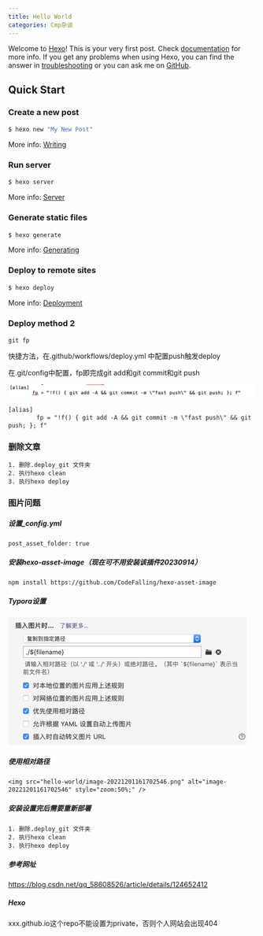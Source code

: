 ```yaml
---
title: Hello World
categories: Cmp杂谈
---
```

Welcome to [Hexo](https://hexo.io/)! This is your very first post. Check [documentation](https://hexo.io/docs/) for more info. If you get any problems when using Hexo, you can find the answer in [troubleshooting](https://hexo.io/docs/troubleshooting.html) or you can ask me on [GitHub](https://github.com/hexojs/hexo/issues).

## Quick Start

### Create a new post

``` bash
$ hexo new "My New Post"
```

More info: [Writing](https://hexo.io/docs/writing.html)

### Run server

``` bash
$ hexo server
```

More info: [Server](https://hexo.io/docs/server.html)

### Generate static files

``` bash
$ hexo generate
```

More info: [Generating](https://hexo.io/docs/generating.html)

### Deploy to remote sites

``` bash
$ hexo deploy
```

More info: [Deployment](https://hexo.io/docs/one-command-deployment.html)

### Deploy method 2

```
git fp
```

快捷方法，在.github/workflows/deploy.yml 中配置push触发deploy

在.git/config中配置，fp即完成git add和git commit和git push

<img src="hello-world/image-20221201153449335.png" alt="image-20221201153449335" style="zoom:50%;" />

```
[alias]
    	fp = "!f() { git add -A && git commit -m \"fast push\" && git push; }; f"
```



### 删除文章

```
1. 删除.deploy_git 文件夹
2. 执行hexo clean
3. 执行hexo deploy
```

### 图片问题

##### 设置_config.yml

```
post_asset_folder: true
```

##### 安装hexo-asset-image（现在可不用安装该插件20230914）

```
npm install https://github.com/CodeFalling/hexo-asset-image
```

##### Typora设置

<img src="hello-world/image-20221201161702546.png" alt="image-20221201161702546" style="zoom:50%;" />

##### 使用相对路径

```
<img src="hello-world/image-20221201161702546.png" alt="image-20221201161702546" style="zoom:50%;" />
```

##### 安装设置完后需要重新部署

```
1. 删除.deploy_git 文件夹
2. 执行hexo clean
3. 执行hexo deploy
```

##### 参考网址

https://blog.csdn.net/qq_58608526/article/details/124652412

##### Hexo 

xxx.github.io这个repo不能设置为private，否则个人网站会出现404
